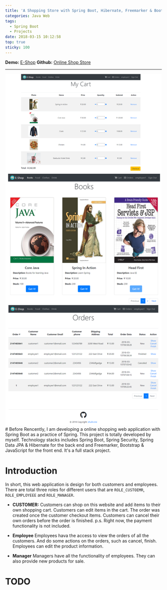 ```yaml
---
title: 'A Shopping Store with Spring Boot, Hibernate, Freemarker & Bootstrap'
categories: Java Web
tags:
  - Spring Boot
  - Projects
date: 2018-03-15 10:12:58
top: true
sticky: 100
---
```


**Demo:** [E-Shop](https://e-shop-.herokuapp.com)
**Github:** [Online Shop Store](https://github.com/zhulinn/Online-Shopping-Store)
<hr>
<img src="https://raw.githubusercontent.com/zhulinn/zhulinn.github.io/hexo/source/uploads/post_pics/shop-cart.png">
<!-- more -->
<img src="https://raw.githubusercontent.com/zhulinn/zhulinn.github.io/hexo/source/uploads/post_pics/shop-product.png">
<img src="https://raw.githubusercontent.com/zhulinn/zhulinn.github.io/hexo/source/uploads/post_pics/shop-order.png">
# Before 
Rencently, I am developing a online shopping web application with Spring Boot as a practice of Spring. This project is totally developed by myself. Technology stacks includes Spring Boot, Spring Security, Spring Data JPA & Hibernate for the back end and Freemarker, Bootstrap & JavaScript for the front end. It's a full stack project.

# Introduction
In short, this web application is design for both customers and employees. There are total three roles for different users that are `ROLE_CUSTOEMR`, `ROLE_EMPLOYEEE` and `ROLE_MANAGER`.

* **CUSTOMER:** Customers can shop on this website and add items to their own shopping cart. Customers can edit items in the cart. The order was created once the customer checkout items. Customers can cancel their own orders before the order is finished.
p.s. Right now, the payment functionality is not included.

* **Employee** Employees hava the access to view the orders of all the customers. And do some actions on the orders, such as cancel, finish. Employees can edit the product information.

* **Manager** Managers have all the functionality of employees. They can also provide new products for sale.

# TODO